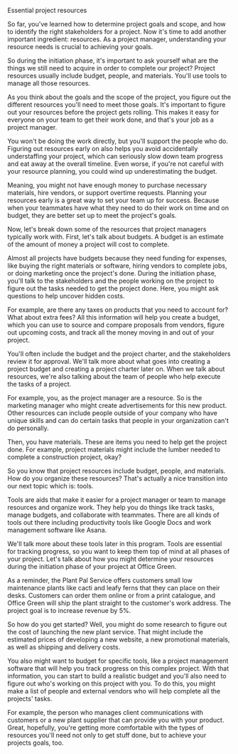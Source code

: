 Essential project resources

So far, you've learned how to determine project goals and scope, and how to identify the right stakeholders for a project. Now it's time to add another important ingredient:
resources. As a project manager, understanding your resource needs is crucial to achieving your goals. 

So during the initiation phase, it's important to ask yourself what are the things we still need to acquire in order to complete our project? Project resources usually include
budget, people, and materials. You'll use tools to manage all those resources.

As you think about the goals and the scope of the project, you figure out the different resources you'll need to meet those goals. It's important to figure out your resources
before the project gets rolling. This makes it easy for everyone on your team to get their work done, and that's your job as a project manager. 

You won't be doing the work directly, but you'll support the people who do. Figuring out resources early on also helps you avoid accidentally understaffing your project,
which can seriously slow down team progress and eat away at the overall timeline. Even worse, if you're not careful with your resource planning, you could wind up 
underestimating the budget.

Meaning, you might not have enough money to purchase necessary materials, hire vendors, or support overtime requests. Planning your resources early is a great way to set your
team up for success. Because when your teammates have what they need to do their work on time and on budget, they are better set up to meet the project's goals.

Now, let's break down some of the resources that project managers typically work with. First, let's talk about budgets. A budget is an estimate of the amount of money a
project will cost to complete. 

Almost all projects have budgets because they need funding for expenses, like buying the right materials or software, hiring vendors to complete jobs, or doing marketing once
the project's done. During the initiation phase, you'll talk to the stakeholders and the people working on the project to figure out the tasks needed to get the project done.
Here, you might ask questions to help uncover hidden costs.

For example, are there any taxes on products that you need to account for? What about extra fees? All this information will help you create a budget, which you can use to
source and compare proposals from vendors, figure out upcoming costs, and track all the money moving in and out of your project. 

You'll often include the budget and the project charter, and the stakeholders review it for approval. We'll talk more about what goes into creating a project budget and
creating a project charter later on. When we talk about resources, we're also talking about the team of people who help execute the tasks of a project.

For example, you, as the project manager are a resource. So is the marketing manager who might create advertisements for this new product. Other resources can include people
outside of your company who have unique skills and can do certain tasks that people in your organization can't do personally.

Then, you have materials. These are items you need to help get the project done. For example, project materials might include the lumber needed to complete a construction
project, okay? 

So you know that project resources include budget, people, and materials. How do you organize these resources? That's actually a nice transition into our next topic which 
is: tools. 

Tools are aids that make it easier for a project manager or team to manage resources and organize work. They help you do things like track tasks, manage budgets, and 
collaborate with teammates. There are all kinds of tools out there including productivity tools like Google Docs and work management software like Asana.

We'll talk more about these tools later in this program. Tools are essential for tracking progress, so you want to keep them top of mind at all phases of your project. 
Let's talk about how you might determine your resources during the initiation phase of your project at Office Green. 

As a reminder, the Plant Pal Service offers customers small low maintenance plants like cacti and leafy ferns that they can place on their desks. Customers can order them 
online or from a print catalogue, and Office Green will ship the plant straight to the customer's work address. The project goal is to increase revenue by 5%.

So how do you get started? Well, you might do some research to figure out the cost of launching the new plant service. That might include the estimated prices of developing a
new website, a new promotional materials, as well as shipping and delivery costs.

You also might want to budget for specific tools, like a project management software that will help you track progress on this complex project. With that information, you can
start to build a realistic budget and you'll also need to figure out who's working on this project with you. To do this, you might make a list of people and external vendors
who will help complete all the projects' tasks. 

For example, the person who manages client communications with customers or a new plant supplier that can provide you with your product. Great, hopefully, you're getting more
comfortable with the types of resources you'll need not only to get stuff done, but to achieve your projects goals, too. 
